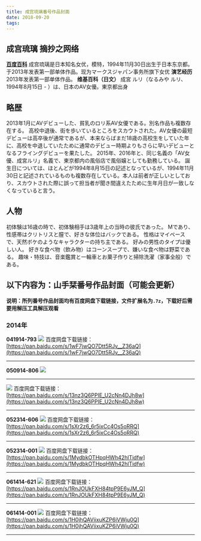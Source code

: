 ```yaml
---
title: 成宫琉璃番号作品封面
date: 2018-09-20
tags:
---
```

## 成宫琉璃 摘抄之网络
**[百度百科](https://baike.baidu.com/item/成宫琉璃)**
成宫琉璃是日本知名女优，模特，1994年11月30日出生于日本东京都。于2013年发表第一部单体作品。现为マークスジャパン事务所旗下女优
**演艺经历**
2013年发表第一部单体作品。
**维基百科（日文）**
成宮 ルリ（なるみや ルリ、1994年8月15日 - ）は、日本のAV女優。東京都出身
## 略歴
2013年1月にAVデビューした、貧乳のロリ系AV女優である。別名作品も複数存在する。
高校中退後、街を歩いているところをスカウトされた。AV女優の最短デビューは高卒後が通常であるが、本来ならばまだ18歳の高校生をしていた年に、高校を中退していたために通常のデビュー時期よりもさらに早いデビューとなるフライングデビューを果たした。
2015年、2016年と、同じ名義の「AV女優、成宮ルリ」名義で、東京都内の風俗店で風俗嬢としても勤務している。
誕生日については、ほとんどが1994年8月15日の記述となっているが、1994年11月30日と記述されているものも複数存在している。本人は前者が正しいとしており、スカウトされた際に誤って担当者が聞き間違えたために生年月日が一致しなくなっていると言う。
## 人物
初体験は16歳の時で、初体験相手は3歳年上の当時の彼氏であった。
Mであり、性感帯はクリトリスと膣で、好きな体位はバックである。
性格はマイペースで、天然ボケのようなキャラクターの持ち主である。
好みの男性のタイプは優しい人。
好きな食べ物（飲み物）はコーンスープで、嫌いな食べ物は野菜である。
趣味・特技は、音楽鑑賞と一輪車とお菓子作りと掃除洗濯（家事全般）である。
<!--more-->
## 以下内容为：山手栞番号作品封面（可能会更新）
**说明：所列番号作品封面均有百度网盘下载链接，文件扩展名为`.7z`，下载好后需要用解压工具解压观看**
### 2014年
**041914-793**
![](041914-793.jpg)
百度网盘下载链接：
[https://pan.baidu.com/s/1wF7jwQO7Dtt5RJv__Z36aQ](https://pan.baidu.com/s/1wF7jwQO7Dtt5RJv__Z36aQ)
***
**050914-806**
![](050914-806.jpg)
***
![](050914-806_2.jpg)
百度网盘下载链接：
[https://pan.baidu.com/s/13nz3Q6PPIE_U2cNn4DJh8w](https://pan.baidu.com/s/13nz3Q6PPIE_U2cNn4DJh8w)
***
**052314-606**
![](052314-606.jpg)
百度网盘下载链接：
[https://pan.baidu.com/s/1sXr2z6_6r5ixCc4Os5oRRQ](https://pan.baidu.com/s/1sXr2z6_6r5ixCc4Os5oRRQ)
***
**052314-001**
![](052314-001.jpg)
百度网盘下载链接：
[https://pan.baidu.com/s/1MydbkOTHpqHWh42hlTidfw](https://pan.baidu.com/s/1MydbkOTHpqHWh42hlTidfw)
***
**061414-621**
![](061414-621.jpg)
百度网盘下载链接：
[https://pan.baidu.com/s/1RnJOUkFXH84tpP9E6yJM_Q](https://pan.baidu.com/s/1RnJOUkFXH84tpP9E6yJM_Q)
***
**061414-001**
![](061414-001.jpg)
百度网盘下载链接：
[https://pan.baidu.com/s/1H0jhQAViixuKZP6iVWju0Q](https://pan.baidu.com/s/1H0jhQAViixuKZP6iVWju0Q)
***